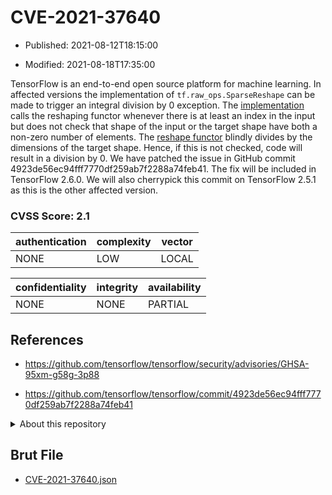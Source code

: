 # CVE-2021-37640

- Published: 2021-08-12T18:15:00

- Modified: 2021-08-18T17:35:00

TensorFlow is an end-to-end open source platform for machine learning. In affected versions the implementation of `tf.raw_ops.SparseReshape` can be made to trigger an integral division by 0 exception. The [implementation](https://github.com/tensorflow/tensorflow/blob/8d72537c6abf5a44103b57b9c2e22c14f5f49698/tensorflow/core/kernels/reshape_util.cc#L176-L181) calls the reshaping functor whenever there is at least an index in the input but does not check that shape of the input or the target shape have both a non-zero number of elements. The [reshape functor](https://github.com/tensorflow/tensorflow/blob/8d72537c6abf5a44103b57b9c2e22c14f5f49698/tensorflow/core/kernels/reshape_util.cc#L40-L78) blindly divides by the dimensions of the target shape. Hence, if this is not checked, code will result in a division by 0. We have patched the issue in GitHub commit 4923de56ec94fff7770df259ab7f2288a74feb41. The fix will be included in TensorFlow 2.6.0. We will also cherrypick this commit on TensorFlow 2.5.1 as this is the other affected version.

### CVSS Score: **2.1**

| authentication | complexity | vector |
| --- | --- | --- |
| NONE | LOW | LOCAL |

| confidentiality | integrity | availability |
| --- | --- | --- |
| NONE | NONE | PARTIAL |

## References

* https://github.com/tensorflow/tensorflow/security/advisories/GHSA-95xm-g58g-3p88

* https://github.com/tensorflow/tensorflow/commit/4923de56ec94fff7770df259ab7f2288a74feb41

<details>
<summary>About this repository</summary> 

  This repository is part of the project [Live Hack CVE](https://github.com/Live-Hack-CVE). Main website can be found [www.live-hack.org](https://www.live-hack.org) 
  
  Made by [Sn0wAlice](https://github.com/Sn0wAlice) for the people that care about security and need to have a feed of the latest CVEs. Hope you enjoy it, don't forget to star the repo and follow me on [Twitter](https://twitter.com/Sn0wAlice) and [Github](https://github.com/Sn0wAlice). And that is my [personnal website](https://www.alice-snow.me/)

  - [Home Page](https://github.com/Live-Hack-CVE)
  - [Framework](https://github.com/Live-Hack-CVE/cve-framework)
  - [CVE database](https://github.com/Live-Hack-CVE/full_database)
  - [Changelog](https://github.com/Live-Hack-CVE/Changelog)
</details>

## Brut File

* [CVE-2021-37640.json](https://raw.githubusercontent.com/Live-Hack-CVE/full_database/main/cves/2021/CVE-2021-37640.json)

